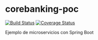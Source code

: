# corebanking-poc

[![Build Status](https://travis-ci.org/danielcastilla/corebanking-poc.png?branch=master)](https://travis-ci.org/danielcastilla/corebanking-poc)
[![Coverage Status](https://coveralls.io/repos/github/danielcastilla/corebanking-poc/badge.png?branch=master)](https://coveralls.io/github/danielcastilla/corebanking-poc?branch=master)

Ejemplo de microservicios con Spring Boot